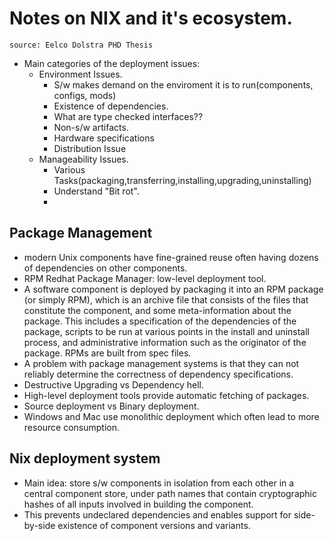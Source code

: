 # Notes on NIX and it's ecosystem.

`source: Eelco Dolstra PHD Thesis`

- Main categories of the deployment issues:
    - Environment Issues.
        - S/w makes demand on the enviroment it is to run(components, configs, mods)
        - Existence of dependencies.
        - What are type checked interfaces??
        - Non-s/w artifacts.
        - Hardware specifications
        - Distribution Issue
    - Manageability Issues. 
        - Various Tasks(packaging,transferring,installing,upgrading,uninstalling)
        - Understand "Bit rot".
        -

## Package Management

- modern Unix components have fine-grained reuse often having dozens of dependencies on other components.
- RPM Redhat Package Manager: low-level deployment tool.
- A software component is deployed by packaging it into an RPM package (or simply RPM), which is an archive file that consists of the files that constitute the component, and some meta-information about the package. This includes a specification of the dependencies of the package, scripts to be run at various points in the install and uninstall process, and administrative information such as the originator of the package. RPMs are built from spec files.
- A problem with package management systems is that they can not reliably determine the correctness of dependency specifications.
- Destructive Upgrading vs Dependency hell.
- High-level deployment tools provide automatic fetching of packages.
- Source deployment vs Binary deployment.
- Windows and Mac use monolithic deployment which often lead to more resource consumption.

## Nix deployment system

- Main idea: store s/w components in isolation from each other in a central component store, under path names that contain cryptographic hashes of all inputs involved in building the component.
- This prevents undeclared dependencies and enables support for side-by-side existence of component versions and variants.
